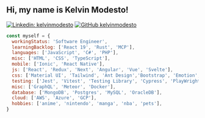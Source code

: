 <h2> Hi, my name is Kelvin Modesto! </h2>

[![Linkedin: kelvinmodesto](https://img.shields.io/badge/-kelvinmodesto-blue?style=flat-square&logo=Linkedin&logoColor=white&link=https://www.linkedin.com/in/kelvinmodesto/)](https://www.linkedin.com/in/kelvinmodesto/)
[![GitHub kelvinmodesto](https://img.shields.io/github/followers/kelvinmodesto?label=follow&style=social)](https://github.com/kelvinmodesto)

```javascript
const myself = {
  workingStatus: 'Software Engineer',
  learningBacklog: ['React 19', 'Rust', 'MCP'],
  languages: ['JavaScript', 'C#', 'PHP'],
  misc: ['HTML', 'CSS', 'TypeScript'],
  mobile: ['Ionic', 'React Native'],
  js: ['React', 'Redux', 'Next', 'Angular', 'Vue', 'Svelte'],
  css: ['Material UI', 'Tailwind', 'Ant Design','Bootstrap', 'Emotion', 'SCSS'],
  testing: ['Jest', 'Vitest', 'Testing Library', 'Cypress', 'PlayWright'],
  misc: ['GraphQL', 'Meteor', 'Docker'],
  database: ['MongoDB', 'Postgres', 'MySQL', 'OracleDB'],
  cloud: ['AWS', 'Azure', 'GCP'],
  hobbies: ['anime', 'nintendo', 'manga', 'nba', 'pets'],
}
```
